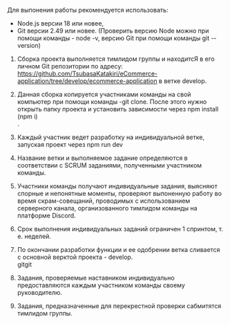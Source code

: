 
Для выпонения работы рекомендуется использовать:
 - Node.js версии 18 или новее,
 - Git версии 2.49 или новее.
 (Проверить версию  Node можно при помощи команды - node -v, версию Git при помощи команды git --version)

1. Сборка проекта выполняется тимлидом группы и находитсЯ в его личном Git репозитории по адресу: <https://github.com/TsubasaKatakiri/eCommerce-application/tree/develop/ecommerce-application> в ветке develop.</br>

2. Данная сборка копируется участниками команды на свой компьютер при помощи команды -git clone. После этого нужно открыть папку проекта и установить зависимости через npm install (npm i)</br>.

3. Каждый участник ведет разработку на индивидуальной ветке, запуская проект через npm run dev</br>

4. Название ветки и выполняемое задание определяются в соответствии с SCRUM заданиями, полученными участником команды.</br> 

5. Участники команды получают индивидуальные задания, выясняют спорные и непонятные моменты, проверяют выпоненную работу во время скрам-совещаний, проводимых с использованием серверного канала, организованного тимлидом команды на платформе Discord.</br>

6. Срок выполнения индивидуальных заданий ограничен 1 спринтом, т. е. неделей.</br>

7. По окончании разработки функции и ее одобрении ветка сливается с основной верктой проекта - develop.</br>
gitgit
8. Задания, проверяемые наставником индивидуально предоставляются каждым участником команды своему руководителю.</br>

9. Задания, предназначенные для перекрестной проверки сабмитятся тимлидом группы.</br>
